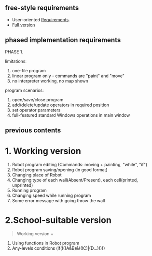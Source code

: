 ## free-style requirements ##
  * User-oriented [Requirements](Requirements2.md).
  * [Full version](Requirements2.md)

## phased implementation requirements ##

PHASE 1.

limitations:

  1. one-file program
  1. linear program only - commands are "paint" and "move"
  1. no interpreter working, no map shown

program scenarios:

  1. open/save/close program
  1. add/delete/update operators in required position
  1. set operator parameters
  1. full-featured standard Windows operations in main window

## previous contents ##
# 1. Working version #
  1. Robot program editing (Commands: moving + painting, "while", "if")
  1. Robot program saving/opening (in good format)
  1. Changing place of Robot
  1. Changing type of each wall(Absent/Present), each cell(printed, unprinted)
  1. Running program
  1. Changing speed while running program
  1. Some error message with going throw the wall
# 2.School-suitable version #
> Working version +
  1. Using functions in Robot program
  1. Any-levels conditions (if(!((A&B)&((!C)|(D...)))))